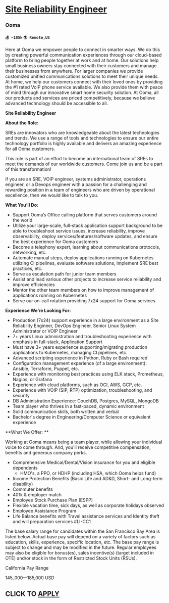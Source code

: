 # [Site Reliability Engineer](https://www.remotewlb.com/apply/site-reliability-engineer-59362)  
### Ooma  
#### `💰 ~185k` `🌎 Remote,US`  

Here at Ooma we empower people to connect in smarter ways. We do this by creating powerful communication experiences through our cloud-based platform to bring people together at work and at home. Our solutions help small business owners stay connected with their customers and manage their businesses from anywhere. For larger companies we provide customized unified communications solutions to meet their unique needs. At home, we help our customers connect with their loved ones by providing the #1 rated VoIP phone service available. We also provide them with peace of mind through our innovative smart home security solution. At Ooma, all our products and services are priced competitively, because we believe advanced technology should be accessible to all.

**Site Reliability Engineer**

**About the Role:**

SREs are innovators who are knowledgeable about the latest technologies and trends. We use a range of tools and technologies to ensure our entire technology portfolio is highly available and delivers an amazing experience for all Ooma customers.

This role is part of an effort to become an international team of SREs to meet the demands of our worldwide customers. Come join us and be a part of this transformation!

If you are an SRE, VOIP engineer, systems administrator, operations engineer, or a Devops engineer with a passion for a challenging and rewarding position in a team of engineers who are driven by operational excellence, then we would like to talk to you.

**What You’ll Do:**

  * Support Ooma’s Office calling platform that serves customers around the world
  * Utilize your large-scale, full-stack application support background to be able to troubleshoot service issues, increase reliability, improve observability, deploy services/features/software updates, and ensure the best experience for Ooma customers 
  * Become a telephony expert, learning about communications protocols, networking, etc. 
  * Automate manual steps, deploy applications running on Kubernetes utilizing CI pipelines, evaluate software solutions, implement SRE best practices, etc. 
  * Serve as escalation path for junior team members 
  * Assist and lead various other projects to increase service reliability and improve efficiencies 
  * Mentor the other team members on how to improve management of applications running on Kubernetes 
  * Serve our on-call rotation providing 7x24 support for Ooma services 

**Experience We’re Looking For:**

  * Production (7x24) support experience in a large environment as a Site Reliability Engineer, DevOps Engineer, Senior Linux System Administrator or VOIP Engineer 
  * 7+ years Linux administration and troubleshooting experience with emphasis in full-stack, Application Support 
  * Must have 3+ years experience supporting/migrating production applications to Kubernetes, managing CI pipelines, etc.
  * Advanced scripting experience in Python, Ruby or Bash required
  * Configuration management experience (of a large environment): Ansible, Terraform, Puppet, etc. 
  * Experience with monitoring best practices using ELK stack, Prometheus, Nagios, or Grafana 
  * Experience with cloud platforms, such as OCI, AWS, GCP, etc. 
  * Experience with VOIP (SIP, RTP) optimization, troubleshooting, and security 
  * DB Administration Experience: CouchDB, Postgres, MySQL, MongoDB 
  * Team player who thrives in a fast-paced, dynamic environment 
  * Solid communication skills, both written and verbal 
  * Bachelor's degree in Engineering/Computer Science or equivalent experience 

**What We Offer: **

Working at Ooma means being a team player, while allowing your individual voice to come through. And, you'll receive competitive compensation, benefits and generous company perks.

  * Comprehensive Medical/Dental/Vision insurance for you and eligible dependents 
    * HMO's, a PPO, or HDHP (including HSA, which Ooma helps fund) 
  * Income Protection Benefits (Basic Life and AD&D, Short- and Long-term disability)
  * Commuter benefits 
  * 401k & employer match
  * Employee Stock Purchase Plan (ESPP)
  * Flexible vacation time, sick days, as well as corporate holidays observed
  * Employee Assistance Program
  * Life Balance benefits with Travel assistance services and Identity theft and will preparation services #LI-CC1

The base salary range for candidates within the San Francisco Bay Area is listed below. Actual base pay will depend on a variety of factors such as education, skills, experience, specific location, etc. The base pay range is subject to change and may be modified in the future. Regular employees may also be eligible for bonus(es), sales incentive(s) (target included in OTE) and/or stock in the form of Restricted Stock Units (RSUs).

California Pay Range

$145,000—$185,000 USD

  
## CLICK TO [APPLY](https://www.remotewlb.com/apply/site-reliability-engineer-59362)

